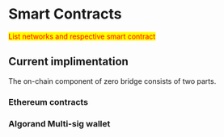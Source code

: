 # Smart Contracts

<mark style="color:red;">List networks and respective smart contract</mark>

## Current implimentation

The on-chain component of zero bridge consists of two parts.

### Ethereum contracts


### Algorand Multi-sig wallet


